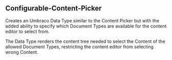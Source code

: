 Configurable-Content-Picker
---------------------------
Creates an Umbraco Data Type similar to the Content Picker but with the added ability to specify which Document Types are available for the content editor to select from.

The Data Type renders the content tree needed to select the Content of the allowed Document Types, restricting the content editor from selecting wrong Content.
